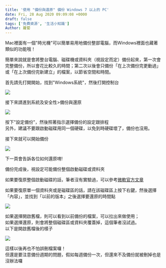 ```yaml
---
title: '使用 "備份與還原" 備份 Windows 7 以上的 PC'
date: Fri, 28 Aug 2020 09:09:08 +0000
draft: false
tags: ['免費資源', '生活小知識']
Author: 蘿蔔
---
```


Mac裡面有一個"時光機"可以簡單易用地備份整部電腦，而Windows裡面也藏著類似的功能哦！  
  
簡單來說就是會將整台電腦、磁碟機或資料夾（視設定而定）備份起來，第一次會完整備份，所以會花比較久的時間；第二次以後會只備份「在上次備份完更動過」或「在上次備份完新建立」的檔案，以節省空間和時間。

首先請先打開開始，找到"Windows系統"，然後打開控制台

![](https://static-a1.steveyi.net/media/blog/2020082808195051.png)

接下來請進到系統及安全性>備份與還原

![](https://static-a1.steveyi.net/media/blog/2020082808211660.png)

按下"設定備份"，然後照著指示選擇備份的設定跟排程  
另外，建議不要跟啟動磁碟用同一個硬碟，以免到時硬碟壞了，備份也沒用。

接下來就可以開始備份

![](https://static-a1.steveyi.net/media/blog/2020082808264658-scaled.jpg)

下一頁會告訴各位如何還原唷!  

備份完成後，視設定可能備份整個啟動磁碟或資料夾

如果要復原整個啟動磁碟的話，筆者沒有實驗過，可以參考[微軟官方文章](https://support.microsoft.com/zh-tw/help/2138292 "https://support.microsoft.com/zh-tw/help/2138292")

如果要復原單一個資料夾或是磁碟區的話，請在該磁碟區上按下右鍵，然後選擇「內容」，並找到「以前的版本」之後選擇要還原的時間點

![](https://static-a1.steveyi.net/media/blog/2020082808590870-scaled.jpg)

如果選擇開啟舊檔，則可以看到以前備份的檔案，可以拉出來做使用；  
如果選擇還原，則會將整個磁碟區或資料夾覆蓋掉，這個筆者沒試過。  
以下是開啟舊檔後的樣子

![](https://static-a1.steveyi.net/media/blog/2020082809060089-scaled.jpg)

這樣以後再也不怕誤刪檔案囉！  
但還是要注意備份週期的問題，假如每週備份一次，但還來不及備份就被刪掉也是沒辦法囉